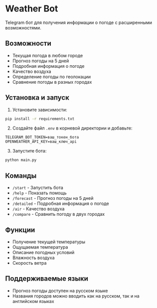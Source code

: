 # Weather Bot

Telegram бот для получения информации о погоде с расширенными возможностями.

## Возможности

- Текущая погода в любом городе
- Прогноз погоды на 5 дней
- Подробная информация о погоде
- Качество воздуха
- Определение погоды по геолокации
- Сравнение погоды в разных городах

## Установка и запуск

1. Установите зависимости:
```bash
pip install -r requirements.txt
```

2. Создайте файл `.env` в корневой директории и добавьте:
```
TELEGRAM_BOT_TOKEN=ваш_токен_бота
OPENWEATHER_API_KEY=ваш_ключ_api
```

3. Запустите бота:
```bash
python main.py
```

## Команды

- `/start` - Запустить бота
- `/help` - Показать помощь
- `/forecast` - Прогноз погоды на 5 дней
- `/detailed` - Подробная информация о погоде
- `/air` - Качество воздуха
- `/compare` - Сравнить погоду в двух городах

## Функции

- Получение текущей температуры
- Ощущаемая температура
- Описание погодных условий
- Влажность воздуха
- Скорость ветра

## Поддерживаемые языки

- Прогноз погоды доступен на русском языке
- Названия городов можно вводить как на русском, так и на английском языках 